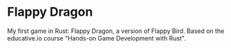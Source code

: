 # Flappy Dragon
My first game in Rust: Flappy Dragon, a version of Flappy Bird. Based on the educative.io course "Hands-on Game Development with Rust".
